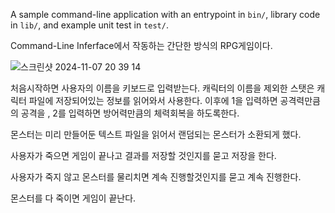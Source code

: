A sample command-line application with an entrypoint in `bin/`, library code
in `lib/`, and example unit test in `test/`.



Command-Line Inferface에서 작동하는 간단한 방식의 RPG게임이다.

![스크린샷 2024-11-07 20 39 14](https://github.com/user-attachments/assets/d5caaed8-973b-48f4-b92b-c68226010869)

처음시작하면 사용자의 이름을 키보드로 입력받는다.
캐릭터의 이름을 제외한 스탯은 캐릭터 파일에 저장되어있는 정보를 읽어와서 사용한다.
이후에 1을 입력하면 공격력만큼의 공격을 , 2를 입력하면 방어력만큼의 체력회복을 하도록한다.

몬스터는 미리 만들어둔 텍스트 파일을 읽어서 랜덤되는 몬스터가 소환되게 했다.

사용자가 죽으면 게임이 끝나고 결과를 저장할 것인지를 묻고 저장을 한다.

사용자가 죽지 않고 몬스터를 물리치면 계속 진행할것인지를 묻고 계속 진행한다.

몬스터를 다 죽이면 게임이 끝난다.
